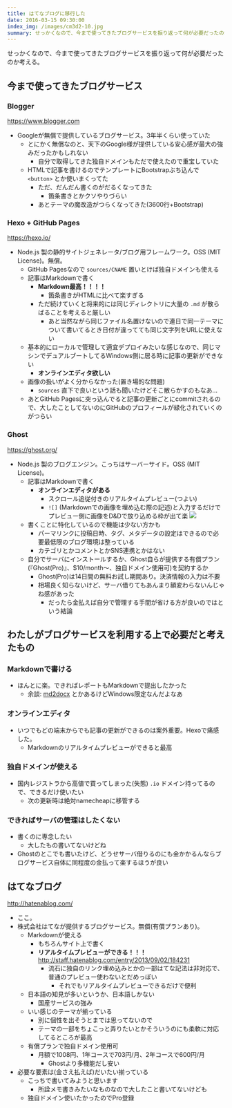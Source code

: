 ```yaml
---
title: はてなブログに移行した
date: 2016-03-15 09:30:00
index_img: /images/cm3d2-10.jpg
summary: せっかくなので、今まで使ってきたブログサービスを振り返って何が必要だったのか考える。
---
```


せっかくなので、今まで使ってきたブログサービスを振り返って何が必要だったのか考える。

<!-- more -->

## 今まで使ってきたブログサービス

### Blogger

https://www.blogger.com

- Googleが無償で提供しているブログサービス。3年半くらい使っていた
    - とにかく無償なのと、天下のGoogle様が提供している安心感が最大の強みだったかもしれない
        - 自分で取得してきた独自ドメインもただで使えたので重宝していた
    - HTMLで記事を書けるのでテンプレートにBootstrapぶち込んで `<button>` とか使いまくってた
        - ただ、だんだん書くのがだるくなってきた
            - 箇条書きとかクソやりづらい
        - あとテーマの魔改造がつらくなってきた(3600行+Bootstrap)

### Hexo + GitHub Pages

https://hexo.io/

- Node.js 製の静的サイトジェネレータ/ブログ用フレームワーク。OSS (MIT License)。無償。
    - GitHub Pagesなので `sources/CNAME` 置いとけば独自ドメインも使える
    - 記事はMarkdownで書く
        - **Markdown最高！！！！**
            - 箇条書きがHTMLに比べて楽すぎる
        - ただ続けていくと将来的には同じディレクトリに大量の `.md` が散らばることを考えると厳しい
            - あと当然ながら同じファイル名置けないので連日で同一テーマについて書いてるとき日付が違ってても同じ文字列をURLに使えない
    - 基本的にローカルで管理して適宜デプロイみたいな感じなので、同じマシンでデュアルブートしてるWindows側に居る時に記事の更新ができない
        - **オンラインエディタ欲しい**
    - 画像の扱いがよく分からなかった(置き場的な問題)
        - `sources` 直下で良いという話も聞いたけどそこ散らかすのもなあ…
    - あとGitHub Pagesに突っ込んでると記事の更新ごとにcommitされるので、大したことしてないのにGitHubのプロフィールが緑化されていくのがつらい

### Ghost

https://ghost.org/

- Node.js 製のブログエンジン。こっちはサーバーサイド。OSS (MIT License)。
    - 記事はMarkdownで書く
        - **オンラインエディタがある**
            - スクロール追従付きのリアルタイムプレビュー(つよい)
            - `![]` (Markdownでの画像を埋め込む際の記述)と入力するだけでプレビュー側に画像をD&Dで放り込める枠が出て楽
            ![](https://cdn-ak.f.st-hatena.com/images/fotolife/m/mordiford/20160315/20160315090305.png)
    - 書くことに特化しているので機能は少ない方かも
        - パーマリンクに投稿日時、タグ、メタデータの設定はできるので必要最低限のブログ環境は整っている
        - カテゴリとかコメントとかSNS連携とかはない
    - 自分でサーバにインストールするか、Ghost自らが提供する有償プラン(『Ghost(Pro)』、$10/month～、独自ドメイン使用可)を契約するか
        - Ghost(Pro)は14日間の無料お試し期間あり。決済情報の入力は不要
        - 相場良く知らないけど、サーバ借りてもあんまり額変わらないんじゃね感があった
            - だったら金払えば自分で管理する手間が省ける方が良いのではという結論

## わたしがブログサービスを利用する上で必要だと考えたもの

### Markdownで書ける

- ほんとに楽。できればレポートもMarkdownで提出したかった
    - 余談: [md2docx](https://github.com/yukimemi/md2docx) とかあるけどWindows限定なんだよなあ

### オンラインエディタ

- いつでもどの端末からでも記事の更新ができるのは案外重要。Hexoで痛感した。
    - Markdownのリアルタイムプレビューができると最高

### 独自ドメインが使える

- 国内レジストラから高値で買ってしまった(失態) `.io` ドメイン持ってるので、できるだけ使いたい
    - 次の更新時は絶対namecheapに移管する

### できればサーバの管理はしたくない

- 書くのに専念したい
    - 大したもの書いてないけどね
- Ghostのとこでも書いたけど、どうせサーバ借りるのにも金かかるんならブログサービス自体に同程度の金払って楽するほうが良い

## はてなブログ

http://hatenablog.com/

- ここ。
- 株式会社はてなが提供するブログサービス。無償(有償プランあり)。
    - Markdownが使える
        - もちろんサイト上で書く
        - **リアルタイムプレビューができる！！！** http://staff.hatenablog.com/entry/2013/09/02/184231
            - 流石に独自のリンク埋め込みとかの一部はてな記法は非対応で、普通のプレビュー使わないとだめっぽい
                - それでもリアルタイムプレビューできるだけで便利
    - 日本語の知見が多いというか、日本語しかない
        - 国産サービスの強み
    - いい感じのテーマが揃っている
        - 別に個性を出そうとまでは思ってないので
        - テーマの一部をちょこっと弄りたいとかそういうのにも柔軟に対応してるところが最高
    - 有償プランで独自ドメイン使用可
        - 月額で1008円、1年コースで703円/月、2年コースで600円/月
            - Ghostより多機能だし安い
- 必要な要素は(金さえ払えば)だいたい揃っている
    - こっちで書いてみようと思います
        - 所詮メモ書きみたいなものなので大したこと書いてないけども
    - 独自ドメイン使いたかったのでPro登録

